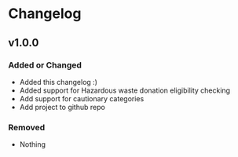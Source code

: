# Changelog

## v1.0.0

### Added or Changed
- Added this changelog :)
- Added support for Hazardous waste donation eligibility checking
- Add support for cautionary categories
- Add project to github repo

### Removed

- Nothing